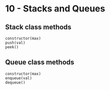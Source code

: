 # 10 - Stacks and Queues

## Stack class methods
```
constructor(max)
push(val)
peek()
```

## Queue class methods
```
constructor(max)
enqueue(val)
dequeue()
```
